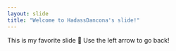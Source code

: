 ```yaml
---
layout: slide
title: "Welcome to HadassDancona's slide!"
---
```

This is my favorite slide :tada:
Use the left arrow to go back!
